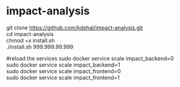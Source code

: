 # impact-analysis  
git clone https://github.com/kdehal/impact-analysis.git  
cd impact-analysis  
chmod +x install.sh  
./install.sh 999.999.99.999  
  
  
#reload the services
sudo docker service scale impact_backend=0  
sudo docker service scale impact_backend=1  
sudo docker service scale impact_frontend=0  
sudo docker service scale impact_frontend=1  
